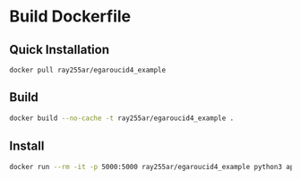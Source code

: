 # Build Dockerfile

## Quick Installation

```barh
docker pull ray255ar/egaroucid4_example
```

## Build

```bash
docker build --no-cache -t ray255ar/egaroucid4_example .
```

## Install
```bash
docker run --rm -it -p 5000:5000 ray255ar/egaroucid4_example python3 app.py
```
